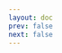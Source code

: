 ```yaml
---
layout: doc
prev: false
next: false
---
```


<CustomItemBox :item="{
  name: '黄金项链',
  icon: '/wiki/item/gold_necklace.png',
  type: '贵重物品、任务道具',
  description: '',
  params: {
    stack: 1,
    durability: -1 
  },
  obtain: {
    found: [],
    npc: [],
    shop: [],
    gardening: []
  }
}" />

